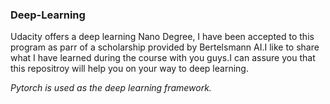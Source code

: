 ### Deep-Learning
Udacity offers a deep learning Nano Degree, I have been accepted to this program as parr of a scholarship provided by Bertelsmann AI.I like to share what I have learned during the course with you guys.I can assure you that this repositroy will help you on your way to deep learning.

*Pytorch is used as the deep learning framework.*

